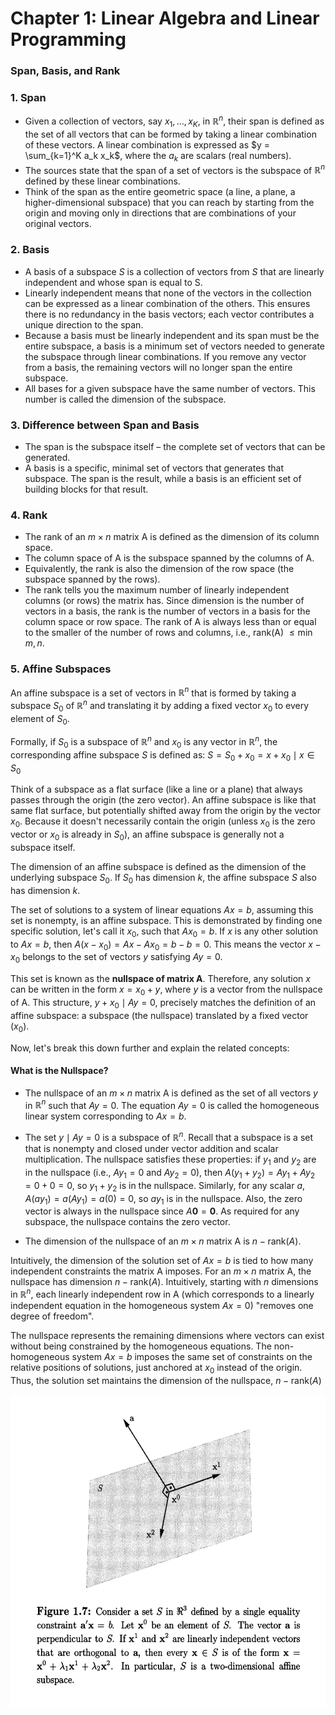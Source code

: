 # Chapter 1: Linear Algebra and Linear Programming

### Span, Basis, and Rank

### 1. Span
- Given a collection of vectors, say $x_1, \dots, x_K$, in $\mathbb{R}^n$, their span is defined as the set of all vectors that can be formed by taking a linear combination of these vectors. A linear combination is expressed as $y = \sum_{k=1}^K a_k x_k$, where the $a_k$ are scalars (real numbers).
- The sources state that the span of a set of vectors is the subspace of $\mathbb{R}^n$ defined by these linear combinations.
- Think of the span as the entire geometric space (a line, a plane, a higher-dimensional subspace) that you can reach by starting from the origin and moving only in directions that are combinations of your original vectors.

### 2. Basis
- A basis of a subspace $S$ is a collection of vectors from $S$ that are linearly independent and whose span is equal to S.
- Linearly independent means that none of the vectors in the collection can be expressed as a linear combination of the others. This ensures there is no redundancy in the basis vectors; each vector contributes a unique direction to the span.
- Because a basis must be linearly independent and its span must be the entire subspace, a basis is a minimum set of vectors needed to generate the subspace through linear combinations. If you remove any vector from a basis, the remaining vectors will no longer span the entire subspace.
- All bases for a given subspace have the same number of vectors. This number is called the dimension of the subspace.

### 3. Difference between Span and Basis
- The span is the subspace itself – the complete set of vectors that can be generated.
- A basis is a specific, minimal set of vectors that generates that subspace. The span is the result, while a basis is an efficient set of building blocks for that result.

### 4. Rank
- The rank of an $m \times n$ matrix A is defined as the dimension of its column space.
- The column space of A is the subspace spanned by the columns of A.
- Equivalently, the rank is also the dimension of the row space (the subspace spanned by the rows).
- The rank tells you the maximum number of linearly independent columns (or rows) the matrix has. Since dimension is the number of vectors in a basis, the rank is the number of vectors in a basis for the column space or row space. The rank of A is always less than or equal to the smaller of the number of rows and columns, i.e., rank(A) $\leq \min{m, n}$.

### 5. Affine Subspaces
An affine subspace is a set of vectors in $\mathbb{R}^n$ that is formed by taking a subspace $S_0$ of $\mathbb{R}^n$ and translating it by adding a fixed vector $x_0$ to every element of $S_0$.

Formally, if $S_0$ is a subspace of $\mathbb{R}^n$ and $x_0$ is any vector in $\mathbb{R}^n$, the corresponding affine subspace $S$ is defined as: $S = S_0 + x_0 = {x + x_0 \mid x \in S_0}$

Think of a subspace as a flat surface (like a line or a plane) that always passes through the origin (the zero vector). An affine subspace is like that same flat surface, but potentially shifted away from the origin by the vector $x_0$. Because it doesn't necessarily contain the origin (unless $x_0$ is the zero vector or $x_0$ is already in $S_0$), an affine subspace is generally not a subspace itself.

The dimension of an affine subspace is defined as the dimension of the underlying subspace $S_0$. If $S_0$ has dimension $k$, the affine subspace $S$ also has dimension $k$.

The set of solutions to a system of linear equations $Ax = b$, assuming this set is nonempty, is an affine subspace. This is demonstrated by finding one specific solution, let's call it $x_0$, such that $Ax_0 = b$. If $x$ is any other solution to $Ax=b$, then $A(x - x_0) = Ax - Ax_0 = b - b = 0$. This means the vector $x - x_0$ belongs to the set of vectors $y$ satisfying $Ay=0$. 

This set is known as the **nullspace of matrix A**. Therefore, any solution $x$ can be written in the form $x = x_0 + y$, where $y$ is a vector from the nullspace of A. This structure, ${y + x_0 \mid Ay = 0}$, precisely matches the definition of an affine subspace: a subspace (the nullspace) translated by a fixed vector ($x_0$).

Now, let's break this down further and explain the related concepts:

#### What is the Nullspace?
- The nullspace of an $m \times n$ matrix A is defined as the set of all vectors $y$ in $\mathbb{R}^n$ such that $Ay = 0$. The equation $Ay=0$ is called the homogeneous linear system corresponding to $Ax=b$.

- The set ${y \mid Ay = 0}$ is a subspace of $\mathbb{R}^n$. Recall that a subspace is a set that is nonempty and closed under vector addition and scalar multiplication. The nullspace satisfies these properties: if $y_1$ and $y_2$ are in the nullspace (i.e., $Ay_1=0$ and $Ay_2=0$), then $A(y_1+y_2) = Ay_1 + Ay_2 = 0+0 = 0$, so $y_1+y_2$ is in the nullspace. Similarly, for any scalar $a$, $A(ay_1) = a(Ay_1) = a(0) = 0$, so $ay_1$ is in the nullspace. Also, the zero vector is always in the nullspace since $A \mathbf{0} = \mathbf{0}$. As required for any subspace, the nullspace contains the zero vector.

- The dimension of the nullspace of an $m \times n$ matrix A is $n - \text{rank}(A)$.

Intuitively, the dimension of the solution set of $Ax=b$ is tied to how many independent constraints the matrix A imposes. For an $m \times n$ matrix A, the nullspace has dimension $n - \text{rank}(A)$. Intuitively, starting with $n$ dimensions in $\mathbb{R}^n$, each linearly independent row in A (which corresponds to a linearly independent equation in the homogeneous system $Ax=0$) "removes one degree of freedom". 

The nullspace represents the remaining dimensions where vectors can exist without being constrained by the homogeneous equations. The non-homogeneous system $Ax=b$ imposes the same set of constraints on the relative positions of solutions, just anchored at $x_0$ instead of the origin. Thus, the solution set maintains the dimension of the nullspace, $n - \text{rank}(A)$ 

<img src="nullspace_affine_diagram.png" alt="diagram depicting the concept of nullspace and affine subspace" height="500">


